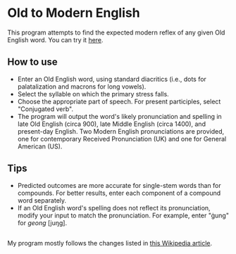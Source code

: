 # Old to Modern English
This program attempts to find the expected modern reflex of any given Old English word.
You can try it [here](https://oiroizoi.github.io/old-to-modern-english/).

## How to use
- Enter an Old English word, using standard diacritics (i.e., dots for palatalization and macrons for long vowels).
- Select the syllable on which the primary stress falls.
- Choose the appropriate part of speech. For present participles, select "Conjugated verb".
- The program will output the word's likely pronunciation and spelling in late Old English (circa 900), late Middle English (circa 1400), and present-day English. Two Modern English pronunciations are provided, one for contemporary Received Pronunciation (UK) and one for General American (US).

## Tips
- Predicted outcomes are more accurate for single-stem words than for compounds. For better results, enter each component of a compound word separately.
- If an Old English word's spelling does not reflect its pronunciation, modify your input to match the pronunciation. For example, enter "ġung" for _geong_ [juŋg].

##
My program mostly follows the changes listed in [this Wikipedia article](https://en.wikipedia.org/wiki/Phonological_history_of_English).
